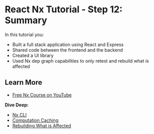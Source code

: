 # React Nx Tutorial - Step 12: Summary

In this tutorial you:

- Built a full stack application using React and Express
- Shared code between the frontend and the backend
- Created a UI library
- Used Nx dep graph capabilities to only retest and rebuild what is affected

## Learn More

- [Free Nx Course on YouTube](https://www.youtube.com/watch?time_continue=49&v=2mYLe9Kp9VM&feature=emb_logo)

**Dive Deep:**

- [Nx CLI](/{{framework}}/getting-started/nx-cli)
- [Computation Caching](/{{framework}}/core-concepts/computation-caching)
- [Rebuilding What is Affected](/{{framework}}/core-concepts/affected)
